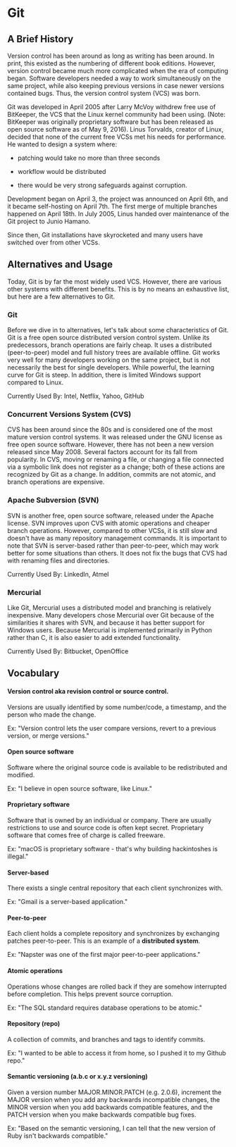 # Git

## A Brief History

Version control has been around as long as writing has been around. In print, this existed as the numbering of different book editions. However, version control became much more complicated when the era of computing began. Software developers needed a way to work simultaneously on the same project, while also keeping previous versions in case newer versions contained bugs. Thus, the version control system (VCS) was born.

Git was developed in April 2005 after Larry McVoy withdrew free use of BitKeeper, the VCS that the Linux kernel community had been using. (Note: BitKeeper was originally proprietary software but has been released as open source software as of May 9, 2016). Linus Torvalds, creator of Linux, decided that none of the current free VCSs met his needs for performance. He wanted to design a system where:

*   patching would take no more than three seconds

*   workflow would be distributed

*   there would be very strong safeguards against corruption.

Development began on April 3, the project was announced on April 6th, and it became self-hosting on April 7th. The first merge of multiple branches happened on April 18th. In July 2005, Linus handed over maintenance of the Git project to Junio Hamano.

Since then, Git installations have skyrocketed and many users have switched over from other VCSs.

## Alternatives and Usage

Today, Git is by far the most widely used VCS. However, there are various other systems with different benefits. This is by no means an exhaustive list, but here are a few alternatives to Git.

### Git

Before we dive in to alternatives, let's talk about some characteristics of Git. Git is a free open source distributed version control system. Unlike its predecessors, branch operations are fairly cheap. It uses a distributed (peer-to-peer) model and full history trees are available offline. Git works very well for many developers working on the same project, but is not necessarily the best for single developers. While powerful, the learning curve for Git is steep. In addition, there is limited Windows support compared to Linux.

Currently Used By: Intel, Netflix, Yahoo, GitHub

### Concurrent Versions System (CVS)

CVS has been around since the 80s and is considered one of the most mature version control systems. It was released under the GNU license as free open source software. However, there has not been a new version released since May 2008\. Several factors account for its fall from popularity. In CVS, moving or renaming a file, or changing a file connected via a symbolic link does not register as a change; both of these actions are recognized by Git as a change. In addition, commits are not atomic, and branch operations are expensive.

### Apache Subversion (SVN)

SVN is another free, open source software, released under the Apache license. SVN improves upon CVS with atomic operations and cheaper branch operations. However, compared to other VCSs, it is still slow and doesn't have as many repository management commands. It is important to note that SVN is server-based rather than peer-to-peer, which may work better for some situations than others. It does not fix the bugs that CVS had with renaming files and directories.

Currently Used By: LinkedIn, Atmel

### Mercurial

Like Git, Mercurial uses a distributed model and branching is relatively inexpensive. Many developers chose Mercurial over Git because of the similarities it shares with SVN, and because it has better support for Windows users. Because Mercurial is implemented primarily in Python rather than C, it is also easier to add extended functionality.

Currently Used By: Bitbucket, OpenOffice

<span></span>

## Vocabulary

#### Version control aka revision control or source control.

Versions are usually identified by some number/code, a timestamp, and the person who made the change.

Ex: "Version control lets the user compare versions, revert to a previous version, or merge versions."

#### Open source software

Software where the original source code is available to be redistributed and modified.

Ex: "I believe in open source software, like Linux."

#### Proprietary software

Software that is owned by an individual or company. There are usually restrictions to use and source code is often kept secret. Proprietary software that comes free of charge is called freeware.

Ex: "macOS is proprietary software - that's why building hackintoshes is illegal."

#### Server-based

There exists a single central repository that each client synchronizes with.

Ex: "Gmail is a server-based application."

#### Peer-to-peer

Each client holds a complete repository and synchronizes by exchanging patches peer-to-peer. This is an example of a **distributed system**.

Ex: "Napster was one of the first major peer-to-peer applications."

#### Atomic operations

Operations whose changes are rolled back if they are somehow interrupted before completion. This helps prevent source corruption.

Ex: "The SQL standard requires database operations to be atomic."

#### Repository (repo)

A collection of commits, and branches and tags to identify commits.

Ex: "I wanted to be able to access it from home, so I pushed it to my Github repo."

#### Semantic versioning (a.b.c or x.y.z versioning)

Given a version number MAJOR.MINOR.PATCH (e.g. 2.0.6), increment the MAJOR version when you add any backwards incompatible changes, the MINOR version when you add backwards compatible features, and the PATCH version when you make backwards compatible bug fixes.

Ex: "Based on the semantic versioning, I can tell that the new version of Ruby isn't backwards compatible."